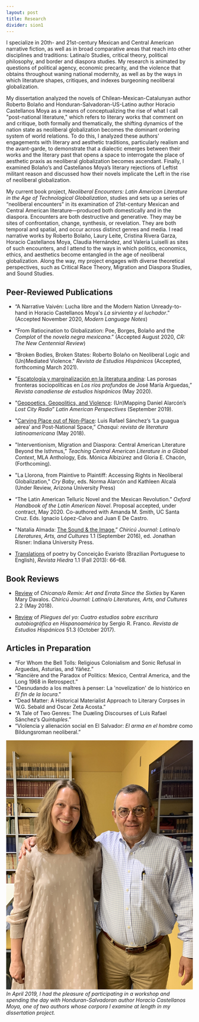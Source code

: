 ```yaml
---
layout: post
title: Research
divider: sion1
---
```


I specialize in 20th- and 21st-century Mexican and Central American narrative fiction, as well as in broad comparative areas 
that reach into other disciplines and traditions: Latina/o Studies, critical theory, political philosophy, and border and 
diaspora studies. My research is animated by questions of political agency, economic precarity, and the violence that obtains 
throughout waning national modernity, as well as by the ways in which literature shapes, critiques, and indexes burgeoning 
neoliberal globalization.

My dissertation analyzed the novels of Chilean-Mexican-Catalunyan author Roberto Bolaño and Honduran-Salvadoran-US-Latino 
author Horacio Castellanos Moya as a means of conceptualizing the rise of what I call "post-national literature," which refers 
to literary works that comment on and critique, both formally and thematically, the shifting dynamics of the 
nation state as neoliberal globalization becomes the dominant ordering system of world relations. To do this, I analyzed 
these authors' engagements with literary and aesthetic traditions, particularly realism and the avant-garde, to demonstrate that 
a dialectic emerges between their works and the literary past that opens a space to interrogate the place of 
aesthetic praxis as neoliberal globalization becomes ascendant. Finally, I examined Bolaño’s and Castellanos Moya’s literary rejections of Leftist militant reason and discussed how their novels implicate the Left in the rise of neoliberal globalization. 

My current book project, _Neoliberal Encounters: Latin American Literature in the Age of Technological Globalization_, studies and sets up a series of “neoliberal encounters” in its examination of 21st-century Mexican and Central American literature—produced both domestically and in the diaspora. Encounters are both destructive and generative. They may be sites of confrontation, change, synthesis, or revelation. They are both temporal and spatial, and occur across distinct genres and media. I read narrative works by Roberto Bolaño, Laury Leite, Cristina Rivera Garza, Horacio Castellanos Moya, Claudia Hernández, and Valeria Luiselli as sites of such encounters, and I attend to the ways in which politics, economics, ethics, and aesthetics become entangled in the age of neoliberal globalization. Along the way, my project engages with diverse theoretical perspectives, such as Critical Race Theory, Migration and Diaspora Studies, and Sound Studies.


## Peer-Reviewed Publications


* “A Narrative Vaivén: Lucha libre and the Modern Nation Unready-to-hand in Horacio Castellanos Moya's _La sirvienta y el luchador_.” (Accepted November 2020, _Modern Language Notes_)

* “From Ratiocination to Globalization: Poe, Borges, Bolaño and the _Complot_ of the _novela negra mexicana_.” (Accepted August 2020, _CR: The New Centennial Review_)

* “Broken Bodies, Broken States: Roberto Bolaño on Neoliberal Logic and (Un)Mediated Violence." _Revista de Estudios Hispánicos_ (Accepted, forthcoming March 2021).

* "[Escatología y marginalización en la literatura andina](https://www.academia.edu/43119108/Escatolog%C3%ADa_y_marginalización_en_la_literatura_andina_las_porosas_fronteras_sociopol%C3%ADticas_en_Los_r%C3%ADos_profundos_de_José_Mar%C3%ADa_Arguedas): Las porosas fronteras sociopolíticas en _Los ríos profundos_ de José María Arguedas,” _Revista canadiense de estudios hispánicos_ (May 2020).

* "[Geopoetics, Geopolitics, and Violence](https://www.academia.edu/40263382/Geopoetics_Geopolitics_and_Violence_Un_Mapping_Daniel_Alarcóns_Lost_City_Radio): (Un)Mapping Daniel Alarcón’s _Lost City Radio_” _Latin American Perspectives_ (September 2019).

* "[Carving Place out of Non-Place](https://www.academia.edu/39790659/Carving_Place_out_of_Non-Place_Luis_Rafael_Sánchez_s_La_guagua_aérea_and_Postnational_Space): Luis Rafael Sánchez’s ‘La guagua aérea’ and Post-National Space,” _Chasqui: revista de literatura latinoamericana_ (May 2018).

* "Interventionism, Migration and Diaspora: Central American Literature Beyond the Isthmus,” _Teaching Central American Literature in a Global Context_, MLA Anthology, Eds. Mónica Albizúrez and Gloria E. Chacón, (Forthcoming).

* "La Llorona, from Plaintive to Plaintiff: Accessing Rights in Neoliberal Globalization," _Cry Baby_, eds. Norma Alarcón and Kathleen Alcalá (Under Review, Arizona University Press)

* “The Latin American Telluric Novel and the Mexican Revolution.” _Oxford Handbook of the Latin American Novel_. Proposal accepted, under contract, May 2020. Co-authored with Amanda M. Smith, UC Santa Cruz. Eds. Ignacio López-Calvo and Juan E De Castro.

* "Natalia Almada: [The Sound & the Image](https://muse.jhu.edu/article/633332),” _Chiricú Journal: Latina/o Literatures, Arts, and Cultures_ 1.1 (September 2016), ed. Jonathan Risner: Indiana University Press.

* [Translations](https://www.hiedramagazine.com/conceicao-evaristo) of poetry by Conceição Evaristo (Brazilian Portuguese to English), _Revista Hiedra_ 1.1 (Fall 2013): 66-68.


## Book Reviews
* [Review](https://muse.jhu.edu/article/697754) of _Chicana/o Remix: Art and Errata Since the Sixties_ by Karen Mary Davalos. _Chiricú Journal: Latina/o Literatures, Arts, and Cultures_ 2.2 (May 2018).

* [Review](https://muse.jhu.edu/article/679167) of _Pliegues del yo: Cuatro estudios sobre escritura autobiográfica en Hispanoamérica_ by Sergio R. Franco. _Revista de Estudios Hispánicos_ 51.3 (October 2017).


## Articles in Preparation
* “For Whom the Bell Tolls: Religious Colonialism and Sonic Refusal in Arguedas, Asturias, and Yáñez.”
* “Rancière and the Paradox of Politics: Mexico, Central America, and the Long 1968 in Retrospect.”
* "Desnudando a los maîtres à penser: La 'novelization' de lo histórico en _El fin de la locura_."
* “Dead Matter: A Historical Materialist Approach to Literary Corpses in W.G. Sebald and Oscar Zeta Acosta.”
* “A Tale of Two Genres: The Duæling Discourses of Luis Rafael Sánchez’s _Quíntuples_.”
* “Violencia y alienación social en El Salvador: _El arma en el hombre_ como Bildungsroman neoliberal.”

![](assets/images/HCMApril2019.jpg)
_In April 2019, I had the pleasure of participating in a workshop and spending the day with Honduran-Salvadoran author Horacio Castellanos Moya, one of two authors whose corpora I examine at length in my dissertation project._
